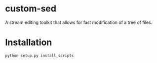 # custom-sed
A stream editing toolkit that allows for fast modification of a tree of files.

# Installation
```
python setup.py install_scripts
```
